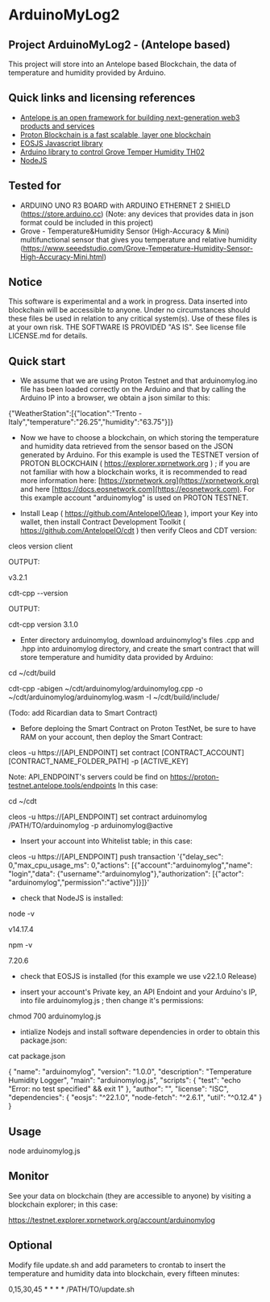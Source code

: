 ArduinoMyLog2
=============

## Project ArduinoMyLog2 - (Antelope based)

This project will store into an Antelope based Blockchain, the data of temperature and humidity provided by Arduino.

## Quick links and licensing references

- [Antelope is an open framework for building next-generation web3 products and services](https://github.com/AntelopeIO)
- [Proton Blockchain is a fast scalable, layer one blockchain](https://xprnetwork.org)
- [EOSJS Javascript library](https://developers.eos.io/manuals/eosjs/latest/index)
- [Arduino library to control Grove Temper Humidity TH02](https://github.com/Seeed-Studio/Grove_Temper_Humidity_TH02)
- [NodeJS](https://nodejs.org)


## Tested for

* ARDUINO UNO R3 BOARD with ARDUINO ETHERNET 2 SHIELD (https://store.arduino.cc) (Note: any devices that provides data in json format could be included in this project)
* Grove - Temperature&Humidity Sensor (High-Accuracy & Mini) multifunctional sensor that gives you temperature and relative humidity 
(https://www.seeedstudio.com/Grove-Temperature-Humidity-Sensor-High-Accuracy-Mini.html)


## Notice
This software is experimental and a work in progress. Data inserted into blockchain will be accessible to anyone.
Under no circumstances should these files be used in relation to any critical system(s).
Use of these files is at your own risk.
THE SOFTWARE IS PROVIDED "AS IS". See license file LICENSE.md for details.

## Quick start

* We assume that we are using Proton Testnet and that arduinomylog.ino file has been loaded correctly on the Arduino and that by calling the Arduino IP into a browser, we obtain a json similar to this:

{"WeatherStation":[{"location":"Trento - Italy","temperature":"26.25","humidity":"63.75"}]}

* Now we have to choose a blockchain, on which storing the temperature and humidity data retrieved from the sensor based on the JSON generated by Arduino. For this example is used the TESTNET version of PROTON BLOCKCHAIN ( https://explorer.xprnetwork.org ) ; if you are not familiar with how a blockchain works, it is recommended to read more information here: [https://xprnetwork.org](https://xprnetwork.org) and here [https://docs.eosnetwork.com](https://eosnetwork.com). For this example account "arduinomylog" is used on PROTON TESTNET.

* Install Leap ( https://github.com/AntelopeIO/leap ), import your Key into wallet, then install Contract Development Toolkit ( https://github.com/AntelopeIO/cdt ) then verify Cleos and CDT version:

cleos version client

OUTPUT:

v3.2.1

cdt-cpp --version

OUTPUT:

cdt-cpp version 3.1.0

* Enter directory arduinomylog, download arduinomylog's files .cpp and .hpp into arduinomylog directory, and create the smart contract that will store temperature and humidity data provided by Arduino:

cd ~/cdt/build

cdt-cpp -abigen ~/cdt/arduinomylog/arduinomylog.cpp -o ~/cdt/arduinomylog/arduinomylog.wasm -I ~/cdt/build/include/

(Todo: add Ricardian data to Smart Contract)

* Before deploing the Smart Contract on Proton TestNet, be sure to have RAM on your account, then deploy the Smart Contract:

cleos -u https://[API_ENDPOINT] set contract [CONTRACT_ACCOUNT] [CONTRACT_NAME_FOLDER_PATH] -p [ACTIVE_KEY]

Note: API_ENDPOINT's servers could be find on https://proton-testnet.antelope.tools/endpoints
In this case:

cd ~/cdt

cleos -u https://[API_ENDPOINT] set contract arduinomylog /PATH/TO/arduinomylog -p arduinomylog@active

* Insert your account into Whitelist table; in this case:

cleos -u https://[API_ENDPOINT] push transaction '{"delay_sec": 0,"max_cpu_usage_ms": 0,"actions": [{"account":"arduinomylog","name": "login","data": {"username":"arduinomylog"},"authorization": [{"actor": "arduinomylog","permission":"active"}]}]}'

* check that NodeJS is installed:

node -v

v14.17.4

npm -v

7.20.6

* check that EOSJS is installed (for this example we use v22.1.0 Release)

* insert your account's Private key, an API Endoint and your Arduino's IP, into file arduinomylog.js ; then change it's permissions:

chmod 700 arduinomylog.js

* intialize Nodejs and install software dependencies in order to obtain this package.json:

cat package.json

{
  "name": "arduinomylog",
  "version": "1.0.0",
  "description": "Temperature Humidity Logger",
  "main": "arduinomylog.js",
  "scripts": {
    "test": "echo \"Error: no test specified\" && exit 1"
  },
  "author": "",
  "license": "ISC",
  "dependencies": {
    "eosjs": "^22.1.0",
    "node-fetch": "^2.6.1",
    "util": "^0.12.4"
  }
}


## Usage

node arduinomylog.js


## Monitor

See your data on blockchain (they are accessible to anyone) by visiting a blockchain explorer; in this case:

https://testnet.explorer.xprnetwork.org/account/arduinomylog


## Optional

Modify file update.sh and add parameters to crontab to insert the temperature and humidity data into blockchain, every fifteen minutes:

0,15,30,45 * * * * /PATH/TO/update.sh
